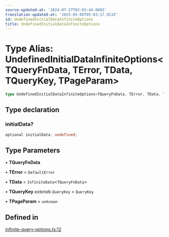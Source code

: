 ```yaml
---
source-updated-at: '2024-07-27T03:03:44.000Z'
translation-updated-at: '2025-05-06T05:03:17.913Z'
id: UndefinedInitialDataInfiniteOptions
title: UndefinedInitialDataInfiniteOptions
---
```


# Type Alias: UndefinedInitialDataInfiniteOptions\<TQueryFnData, TError, TData, TQueryKey, TPageParam\>

```ts
type UndefinedInitialDataInfiniteOptions<TQueryFnData, TError, TData, TQueryKey, TPageParam>: CreateInfiniteQueryOptions<TQueryFnData, TError, TData, TQueryFnData, TQueryKey, TPageParam> & object;
```

## Type declaration

### initialData?

```ts
optional initialData: undefined;
```

## Type Parameters

• **TQueryFnData**

• **TError** = `DefaultError`

• **TData** = `InfiniteData`\<`TQueryFnData`\>

• **TQueryKey** _extends_ `QueryKey` = `QueryKey`

• **TPageParam** = `unknown`

## Defined in

[infinite-query-options.ts:12](https://github.com/TanStack/query/blob/dac5da5416b82b0be38a8fb34dde1fc6670f0a59/packages/angular-query-experimental/src/infinite-query-options.ts#L12)
